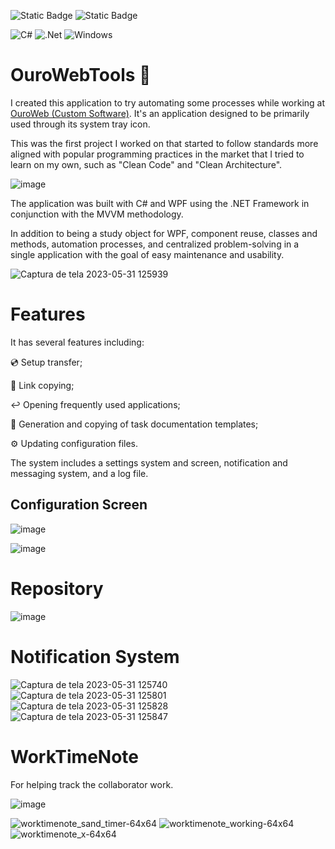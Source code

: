 <img alt="Static Badge" src="https://img.shields.io/badge/MONAMBIKE-%236c00fa?style=for-the-badge&label=MADE%20BY&labelColor=%23050505"> <img alt="Static Badge" src="https://img.shields.io/badge/MIT%20license-%236c00fa?style=for-the-badge&label=LICENSE&labelColor=%23050505">

![C#](https://img.shields.io/badge/c%23-%23239120.svg?style=for-the-badge&logo=csharp&logoColor=white)
![.Net](https://img.shields.io/badge/.NET-5C2D91?style=for-the-badge&logo=.net&logoColor=white)
![Windows](https://img.shields.io/badge/Windows-0078D6?style=for-the-badge&logo=windows&logoColor=white)

# OuroWebTools :toolbox:

I created this application to try automating some processes while working at [OuroWeb (Custom Software)](https://customsoftware.com.br/). It's an application designed to be primarily used through its system tray icon.

This was the first project I worked on that started to follow standards more aligned with popular programming practices in the market that I tried to learn on my own, such as "Clean Code" and "Clean Architecture".

![image](https://user-images.githubusercontent.com/35270174/212320230-8fafd3d7-058f-428f-a07b-e4d59611036b.png)


The application was built with C# and WPF using the .NET Framework in conjunction with the MVVM methodology.

In addition to being a study object for WPF, component reuse, classes and methods, automation processes, and centralized problem-solving in a single application with the goal of easy maintenance and usability.

![Captura de tela 2023-05-31 125939](https://github.com/monambike/ouroweb-tools/assets/35270174/b142495f-6de0-4b8c-aa65-03cd8486b2d6)

# Features

It has several features including:

:cd: Setup transfer;

:link: Link copying;

:leftwards_arrow_with_hook: Opening frequently used applications;

:pencil: Generation and copying of task documentation templates;

:gear: Updating configuration files.

The system includes a settings system and screen, notification and messaging system, and a log file.

## Configuration Screen

![image](https://user-images.githubusercontent.com/35270174/197627760-c5237a7f-c29f-4188-af0d-427a8c2bba86.png)

![image](https://user-images.githubusercontent.com/35270174/197627788-03e4e23a-85b1-479c-93fb-5bc030f89077.png)

# Repository

![image](https://user-images.githubusercontent.com/35270174/197628165-523ccfe2-b004-44a8-8bcc-9a6d6306d0f9.png)

# Notification System

![Captura de tela 2023-05-31 125740](https://github.com/monambike/ouroweb-tools/assets/35270174/272cf08b-398a-4e81-85b0-64c8c3bbf918)
![Captura de tela 2023-05-31 125801](https://github.com/monambike/ouroweb-tools/assets/35270174/8f1fb199-e2d5-4593-85a5-0d6fa0d6b860)
![Captura de tela 2023-05-31 125828](https://github.com/monambike/ouroweb-tools/assets/35270174/bee8f10d-2859-4734-8dbf-6c11c4870b95)
![Captura de tela 2023-05-31 125847](https://github.com/monambike/ouroweb-tools/assets/35270174/5e31b87e-52b3-4a98-bd69-4fbec9bacc97)


# WorkTimeNote

For helping track the collaborator work.

![image](https://github.com/monambike/ourowebtools/assets/35270174/6f241587-e858-4dba-ac3c-b8c469c8bb5b)

![worktimenote_sand_timer-64x64](https://github.com/monambike/ourowebtools/assets/35270174/dd603993-2fba-40c4-b692-4ae5e6b49ff6)
![worktimenote_working-64x64](https://github.com/monambike/ourowebtools/assets/35270174/2814e02c-1a9c-42c2-9729-b46f0e451617)
![worktimenote_x-64x64](https://github.com/monambike/ourowebtools/assets/35270174/9a0a8151-c739-457e-ba6e-6e52ad015467)
